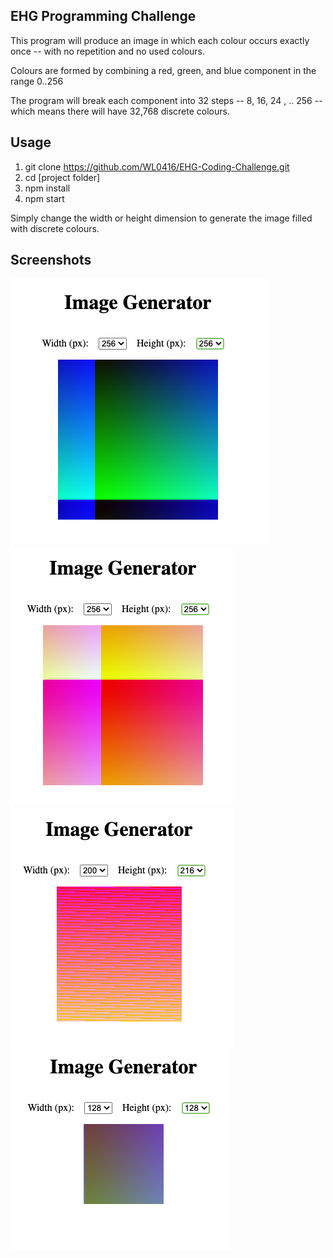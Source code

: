 ## EHG Programming Challenge

This program will produce an image in which each colour occurs exactly once -- with no repetition and no used colours.

Colours are formed by combining a red, green, and blue component in the range 0..256

The program will break each component into 32 steps -- 8, 16, 24 , .. 256 -- which means there will have 32,768 discrete colours.

## Usage

1. git clone https://github.com/WL0416/EHG-Coding-Challenge.git
2. cd [project folder]
3. npm install
4. npm start

Simply change the width or height dimension to generate the image filled with discrete colours.

## Screenshots

![Screenshot One](https://github.com/WL0416/EHG-Coding-Challenge/blob/main/screenshots/ss1.png)
![Screenshot Two](https://github.com/WL0416/EHG-Coding-Challenge/blob/main/screenshots/ss2.png)
![Screenshot Three](https://github.com/WL0416/EHG-Coding-Challenge/blob/main/screenshots/ss3.png)
![Screenshot Four](https://github.com/WL0416/EHG-Coding-Challenge/blob/main/screenshots/ss4.png)
